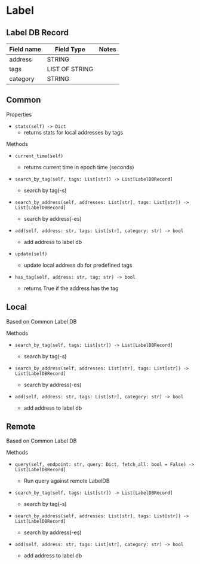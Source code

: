 # Label

## Label DB Record

| Field name | Field Type     | Notes |
| ---------- | -------------- | ----- |
| address    | STRING         |       |
| tags       | LIST OF STRING |       |
| category   | STRING         |       |

## Common

Properties

- `stats(self) -> Dict`
	- returns stats for local addresses by tags

Methods

- `current_time(self)`
	- returns current time in epoch time (seconds)

- `search_by_tag(self, tags: List[str]) -> List[LabelDBRecord]`
	- search by tag(-s)

- `search_by_address(self, addresses: List[str], tags: List[str]) -> List[LabelDBRecord]`
	- search by address(-es)

- `add(self, address: str, tags: List[str], category: str) -> bool`
	- add address to label db

- `update(self)`
	- update local address db for predefined tags

- `has_tag(self, address: str, tag: str) -> bool`
	- returns True if the address has the tag
## Local

Based on Common Label DB

Methods

- `search_by_tag(self, tags: List[str]) -> List[LabelDBRecord]`
	- search by tag(-s)

- `search_by_address(self, addresses: List[str], tags: List[str]) -> List[LabelDBRecord]`
	- search by address(-es)

- `add(self, address: str, tags: List[str], category: str) -> bool`
	- add address to label db

## Remote

Based on Common Label DB

Methods 

- `query(self, endpoint: str, query: Dict, fetch_all: bool = False) -> List[LabelDBRecord]`
	- Run query against remote LabelDB

- `search_by_tag(self, tags: List[str]) -> List[LabelDBRecord]`
	- search by tag(-s)

- `search_by_address(self, addresses: List[str], tags: List[str]) -> List[LabelDBRecord]`
	- search by address(-es)

- `add(self, address: str, tags: List[str], category: str) -> bool`
	- add address to label db


